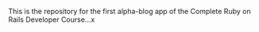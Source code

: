 This is the repository for the first alpha-blog app of the Complete Ruby on Rails Developer Course...x
